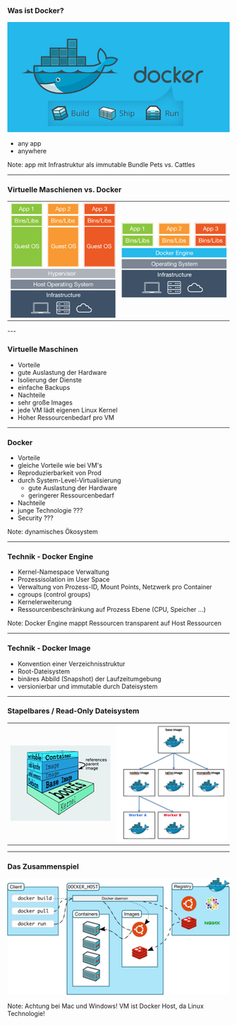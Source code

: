 
### Was ist Docker?

<!-- .slide: data-background="img/background-orange-orig.jpg" -->

<img src="./img/docker.png"/>
 
  - any app
  - anywhere

Note:
app mit Infrastruktur als immutable Bundle
Pets vs. Cattles

---

### Virtuelle Maschienen vs. Docker

<!-- .slide: data-background="img/background-title-orig.jpg" -->

<table>
    <tbody>
        <tr>
            <td><img src="./img/vm.png"/></td>
            <td><img src="./img/docker-engine.png"/></td>
        </tr>
    </tbody>
</table>
---

### Virtuelle Maschinen

<!-- .slide: data-background="img/background-title-orig.jpg" -->

- Vorteile
 - gute Auslastung der Hardware
 - Isolierung der Dienste
 - einfache Backups
- Nachteile
 - sehr große Images
 - jede VM lädt eigenen Linux Kernel
 - Hoher Ressourcenbedarf pro VM

---

### Docker

<!-- .slide: data-background="img/background-title-orig.jpg" -->

- Vorteile
 - gleiche Vorteile wie bei VM's
 - Reproduzierbarkeit von Prod
 - durch System-Level-Virtualisierung
   - gute Auslastung der Hardware
   - geringerer Ressourcenbedarf
- Nachteile
 - junge Technologie ???
 - Security ???

Note:
dynamisches Ökosystem

---

### Technik - Docker Engine

<!-- .slide: data-background="img/background-green-orig.jpg" -->

- Kernel-Namespace Verwaltung
 - Prozessisolation im User Space
 - Verwaltung von Prozess-ID, Mount Points, Netzwerk pro Container
- cgroups (control groups)
 - Kernelerweiterung
 - Ressourcenbeschränkung auf Prozess Ebene (CPU, Speicher ...)

Note:
Docker Engine mappt Ressourcen transparent auf Host Ressourcen

---

### Technik - Docker Image

<!-- .slide: data-background="img/background-title-orig.jpg" -->

 - Konvention einer Verzeichnisstruktur
 - Root-Dateisystem
 - binäres Abbild (Snapshot) der Laufzeitumgebung 
 - versionierbar und immutable durch Dateisystem

---

### Stapelbares / Read-Only Dateisystem

<!-- .slide: data-background="img/background-title-orig.jpg" -->

<table>
    <tbody>
        <tr>
            <td><img src="./img/layer_fs.png"/></td>
            <td><img src="./img/hierarchy.png"/></td>
        </tr>
    </tbody>
</table>

---

### Das Zusammenspiel

<!-- .slide: data-background="img/background-green-orig.jpg" -->

<img src="./img/architecture.svg"/>

Note:
Achtung bei Mac und Windows! VM ist Docker Host, da Linux Technologie!

